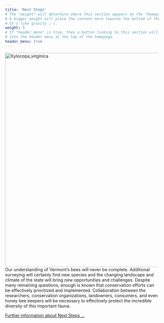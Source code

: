 ```yaml
---
title: 'Next Steps'
# The "weight" will determine where this section appears on the "homepage".
# A bigger weight will place the content more towards the bottom of the page.
# It's like gravity ;-).
weight: 5
# If "header_menu" is true, then a button linking to this section will be placed
# into the header menu at the top of the homepage.
header_menu: true
---
```


<div class="doubleColumn">
<div>
<img src="images/Xylocopa virginica.jpg" alt="Xylocopa_virginica" style="margin: 0px height: 700px; width: 700px">
</div>
<div>
Our understanding of Vermont’s bees will never be complete. Additional surveying will certainly find new species and the changing landscape and climate of the state will bring new opportunities and challenges. Despite many remaining questions, enough is known that conservation efforts can be effectively prioritized and implemented. Collaboration between the researchers, conservation organizations, landowners, consumers, and even honey bee keepers will be necessary to effectively protect the incredible diversity of this important fauna. 

<a href="">Further information about Next Steps ...</a>
</div>
</div>